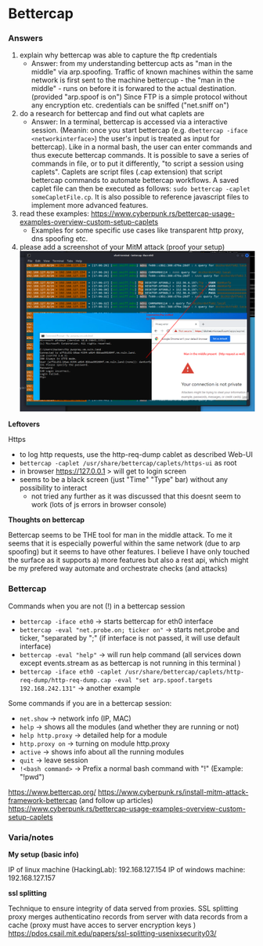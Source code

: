 # Bettercap

### Answers


1. explain why bettercap was able to capture the ftp credentials
    - Answer: from my understanding bettercup acts as "man in the middle" via arp.spoofing. Traffic of known machines within the same network is first sent to the machine bettercup - the "man in the middle" - runs on before it is forwared to the actual destination.  (provided "arp.spoof is on") Since FTP is a simple protocol without any encryption etc. credentials can be sniffed ("net.sniff on")
2. do a research for bettercap and find out what caplets are
    - Answer: In a terminal, bettercap is accessed via a interactive session. (Meanin: once you start bettercap  (e.g. `dbettercap -iface <networkinterface>`) the user's input is treated as input for bettercap). Like in a normal bash, the user can enter commands and thus execute bettercap commands. It is possible to save a series of commands in file, or to put it differently, "to script a session using caplets". Caplets are script files (.cap extension) that script bettercap commands to automate bettercap workflows. A saved caplet file can then be executed as follows: `sudo bettercap -caplet someCapletFile.cp`. It is also possible to reference javascript files to implement more advanced features.
3. read these examples: https://www.cyberpunk.rs/bettercap-usage-examples-overview-custom-setup-caplets
    - Examples for some specific use cases like transparent http proxy,  dns spoofing etc.
4. please add a screenshot of your MitM attack (proof your setup)
![Bettercap](BettercapInAction.png)



**Leftovers**

Https 
- to log http requests, use the http-req-dump cablet as described
Web-UI
- `bettercap -caplet /usr/share/bettercap/caplets/https-ui` as root 
- in browser https://127.0.0.1 > will get to login screen
- seems to be a black screen (just "Time" "Type" bar) without any possibility to interact
    - not tried any further as it was discussed that this doesnt seem to work (lots of js errors in browser console)

**Thoughts on bettercap**

Bettercap seems to be THE tool for man in the middle attack. To me it seems that it is especially powerful within the same network (due to arp spoofing) but it seems to have other features. I believe I have only touched the surface as it supports a) more features but also a rest api, which might be my prefered way automate and orchestrate checks (and attacks)



### Bettercap
Commands when you are not (!) in a bettercap session
- `bettercap -iface eth0` ->  starts bettercap for eth0 interface
- `bettercap -eval "net.probe.on; ticker on"` ->  starts net.probe and ticker, "separated by ";" (if interface is not passed, it will use default interface)
- `bettercap -eval "help"` -> will run help command (all services down except events.stream as as bettercap is not running in this terminal )
- `bettercap -iface eth0 -caplet /usr/share/bettercap/caplets/http-req-dump/http-req-dump.cap -eval "set arp.spoof.targets 192.168.242.131"` ->  another example

Some commands if you are in a bettercap session: 
- `net.show` -> network info (IP, MAC)
- `help` -> shows all the modules (and whether they are running or not)
- `help http.proxy` -> detailed help for a module
- `http.proxy on` -> turning on module http.proxy
- `active` -> shows info about all the running modules
- `quit` -> leave session
- `!<bash command>` -> Prefix a normal bash command with "!" (Example: "!pwd")



https://www.bettercap.org/
https://www.cyberpunk.rs/install-mitm-attack-framework-bettercap (and follow up articles)
https://www.cyberpunk.rs/bettercap-usage-examples-overview-custom-setup-caplets


### Varia/notes

**My setup (basic info)**

IP of linux machine (HackingLab): 192.168.127.154
IP of windows machine: 192.168.127.157

**ssl splitting**

Technique to ensure integrity of data served from proxies. SSL splitting proxy merges authenticatino records from server with data records from a cache (proxy must have acces to server encryption keys )
https://pdos.csail.mit.edu/papers/ssl-splitting-usenixsecurity03/ 
